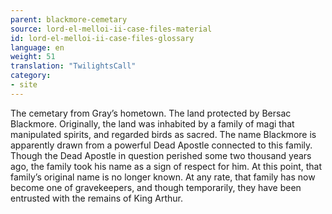 ```yaml
---
parent: blackmore-cemetary
source: lord-el-melloi-ii-case-files-material
id: lord-el-melloi-ii-case-files-glossary
language: en
weight: 51
translation: "TwilightsCall"
category:
- site
---
```


The cemetary from Gray’s hometown.
The land protected by Bersac Blackmore.
Originally, the land was inhabited by a family of magi that manipulated spirits, and regarded birds as sacred. The name Blackmore is apparently drawn from a powerful Dead Apostle connected to this family. Though the Dead Apostle in question perished some two thousand years ago, the family took his name as a sign of respect for him. At this point, that family’s original name is no longer known.
At any rate, that family has now become one of gravekeepers, and though temporarily, they have been entrusted with the remains of King Arthur.
